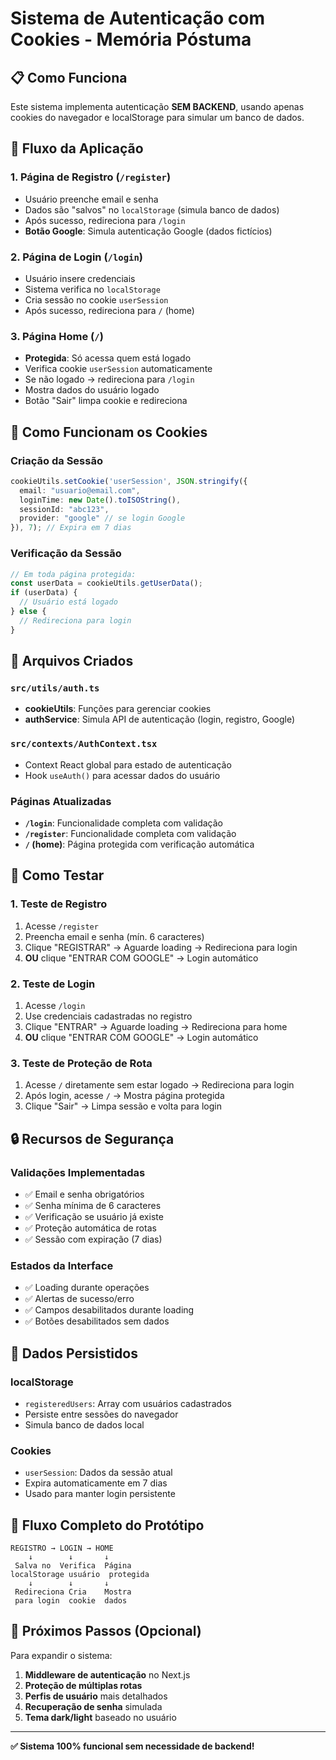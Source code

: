 # Sistema de Autenticação com Cookies - Memória Póstuma

## 📋 Como Funciona

Este sistema implementa autenticação **SEM BACKEND**, usando apenas cookies do navegador e localStorage para simular um banco de dados.

## 🔄 Fluxo da Aplicação

### 1. **Página de Registro (`/register`)**
- Usuário preenche email e senha
- Dados são "salvos" no `localStorage` (simula banco de dados)
- Após sucesso, redireciona para `/login`
- **Botão Google**: Simula autenticação Google (dados fictícios)

### 2. **Página de Login (`/login`)**
- Usuário insere credenciais
- Sistema verifica no `localStorage`
- Cria sessão no cookie `userSession`
- Após sucesso, redireciona para `/` (home)

### 3. **Página Home (`/`)**
- **Protegida**: Só acessa quem está logado
- Verifica cookie `userSession` automaticamente
- Se não logado → redireciona para `/login`
- Mostra dados do usuário logado
- Botão "Sair" limpa cookie e redireciona

## 🍪 Como Funcionam os Cookies

### Criação da Sessão
```typescript
cookieUtils.setCookie('userSession', JSON.stringify({
  email: "usuario@email.com",
  loginTime: new Date().toISOString(),
  sessionId: "abc123",
  provider: "google" // se login Google
}), 7); // Expira em 7 dias
```

### Verificação da Sessão
```typescript
// Em toda página protegida:
const userData = cookieUtils.getUserData();
if (userData) {
  // Usuário está logado
} else {
  // Redireciona para login
}
```

## 📁 Arquivos Criados

### `src/utils/auth.ts`
- **cookieUtils**: Funções para gerenciar cookies
- **authService**: Simula API de autenticação (login, registro, Google)

### `src/contexts/AuthContext.tsx`
- Context React global para estado de autenticação
- Hook `useAuth()` para acessar dados do usuário

### Páginas Atualizadas
- **`/login`**: Funcionalidade completa com validação
- **`/register`**: Funcionalidade completa com validação
- **`/` (home)**: Página protegida com verificação automática

## 🧪 Como Testar

### 1. **Teste de Registro**
1. Acesse `/register`
2. Preencha email e senha (mín. 6 caracteres)
3. Clique "REGISTRAR" → Aguarde loading → Redireciona para login
4. **OU** clique "ENTRAR COM GOOGLE" → Login automático

### 2. **Teste de Login**
1. Acesse `/login` 
2. Use credenciais cadastradas no registro
3. Clique "ENTRAR" → Aguarde loading → Redireciona para home
4. **OU** clique "ENTRAR COM GOOGLE" → Login automático

### 3. **Teste de Proteção de Rota**
1. Acesse `/` diretamente sem estar logado → Redireciona para login
2. Após login, acesse `/` → Mostra página protegida
3. Clique "Sair" → Limpa sessão e volta para login

## 🔒 Recursos de Segurança

### Validações Implementadas
- ✅ Email e senha obrigatórios
- ✅ Senha mínima de 6 caracteres  
- ✅ Verificação se usuário já existe
- ✅ Proteção automática de rotas
- ✅ Sessão com expiração (7 dias)

### Estados da Interface
- ✅ Loading durante operações
- ✅ Alertas de sucesso/erro
- ✅ Campos desabilitados durante loading
- ✅ Botões desabilitados sem dados

## 💾 Dados Persistidos

### localStorage
- `registeredUsers`: Array com usuários cadastrados
- Persiste entre sessões do navegador
- Simula banco de dados local

### Cookies
- `userSession`: Dados da sessão atual
- Expira automaticamente em 7 dias
- Usado para manter login persistente

## 📱 Fluxo Completo do Protótipo

```
REGISTRO → LOGIN → HOME
    ↓        ↓       ↓
 Salva no  Verifica  Página  
localStorage usuário  protegida
    ↓        ↓       ↓
 Redireciona Cria    Mostra
 para login  cookie  dados
```

## 🚀 Próximos Passos (Opcional)

Para expandir o sistema:
1. **Middleware de autenticação** no Next.js
2. **Proteção de múltiplas rotas**
3. **Perfis de usuário** mais detalhados  
4. **Recuperação de senha** simulada
5. **Tema dark/light** baseado no usuário

---

**✅ Sistema 100% funcional sem necessidade de backend!**
